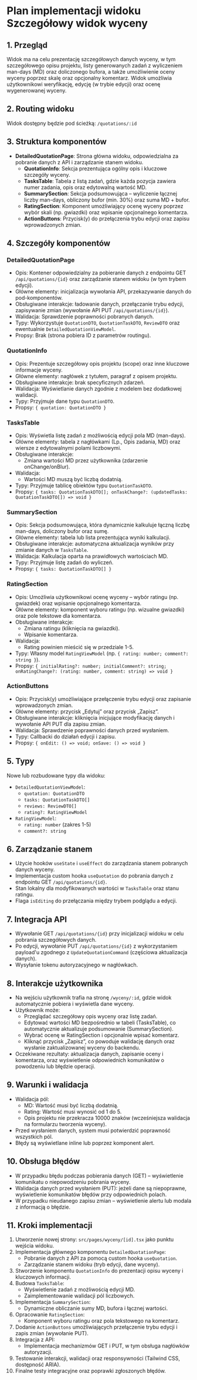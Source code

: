 # Plan implementacji widoku Szczegółowy widok wyceny

## 1. Przegląd
Widok ma na celu prezentację szczegółowych danych wyceny, w tym szczegółowego opisu projektu, listy generowanych zadań z wyliczeniem man-days (MD) oraz doliczonego bufora, a także umożliwienie oceny wyceny poprzez skalę oraz opcjonalny komentarz. Widok umożliwia użytkownikowi weryfikację, edycję (w trybie edycji) oraz ocenę wygenerowanej wyceny.

## 2. Routing widoku
Widok dostępny będzie pod ścieżką: `/quotations/:id`

## 3. Struktura komponentów
- **DetailedQuotationPage**: Strona główna widoku, odpowiedzialna za pobranie danych z API i zarządzanie stanem widoku.
  - **QuotationInfo**: Sekcja prezentująca ogólny opis i kluczowe szczegóły wyceny.
  - **TasksTable**: Tabela z listą zadań, gdzie każda pozycja zawiera numer zadania, opis oraz edytowalną wartość MD.
  - **SummarySection**: Sekcja podsumowująca – wyliczenie łącznej liczby man-days, obliczony bufor (min. 30%) oraz suma MD + bufor.
  - **RatingSection**: Komponent umożliwiający ocenę wyceny poprzez wybór skali (np. gwiazdki) oraz wpisanie opcjonalnego komentarza.
  - **ActionButtons**: Przycisk(y) do przełączenia trybu edycji oraz zapisu wprowadzonych zmian.

## 4. Szczegóły komponentów

### DetailedQuotationPage
- Opis: Kontener odpowiedzialny za pobieranie danych z endpointu GET `/api/quotations/{id}` oraz zarządzanie stanem widoku (w tym trybem edycji).
- Główne elementy: inicjalizacja wywołania API, przekazywanie danych do pod-komponentów.
- Obsługiwane interakcje: ładowanie danych, przełączanie trybu edycji, zapisywanie zmian (wywołanie API PUT `/api/quotations/{id}`).
- Walidacja: Sprawdzenie poprawności pobranych danych.
- Typy: Wykorzystuje `QuotationDTO`, `QuotationTaskDTO`, `ReviewDTO` oraz ewentualnie `DetailedQuotationViewModel`.
- Propsy: Brak (strona pobiera ID z parametrów routingu).

### QuotationInfo
- Opis: Prezentuje szczegółowy opis projektu (scope) oraz inne kluczowe informacje wyceny.
- Główne elementy: nagłówek z tytułem, paragraf z opisem projektu.
- Obsługiwane interakcje: brak specyficznych zdarzeń.
- Walidacja: Wyświetlanie danych zgodnie z modelem bez dodatkowej walidacji.
- Typy: Przyjmuje dane typu `QuotationDTO`.
- Propsy: `{ quotation: QuotationDTO }`

### TasksTable
- Opis: Wyświetla listę zadań z możliwością edycji pola MD (man-days).
- Główne elementy: tabela z nagłówkami (Lp., Opis zadania, MD) oraz wiersze z edytowalnymi polami liczbowymi.
- Obsługiwane interakcje:
  - Zmiana wartości MD przez użytkownika (zdarzenie onChange/onBlur).
- Walidacja:
  - Wartości MD muszą być liczbą dodatnią.
- Typy: Przyjmuje tablicę obiektów typu `QuotationTaskDTO`.
- Propsy: `{ tasks: QuotationTaskDTO[]; onTaskChange?: (updatedTasks: QuotationTaskDTO[]) => void }`

### SummarySection
- Opis: Sekcja podsumowująca, która dynamicznie kalkuluje łączną liczbę man-days, doliczony bufor oraz sumę.
- Główne elementy: tabela lub lista prezentująca wyniki kalkulacji.
- Obsługiwane interakcje: automatyczna aktualizacja wyników przy zmianie danych w `TasksTable`.
- Walidacja: Kalkulacja oparta na prawidłowych wartościach MD.
- Typy: Przyjmuje listę zadań do wyliczeń.
- Propsy: `{ tasks: QuotationTaskDTO[] }`

### RatingSection
- Opis: Umożliwia użytkownikowi ocenę wyceny – wybór ratingu (np. gwiazdek) oraz wpisanie opcjonalnego komentarza.
- Główne elementy: komponent wyboru ratingu (np. wizualne gwiazdki) oraz pole tekstowe dla komentarza.
- Obsługiwane interakcje:
  - Zmiana ratingu (kliknięcia na gwiazdki).
  - Wpisanie komentarza.
- Walidacja:
  - Rating powinien mieścić się w przedziale 1-5.
- Typy: Własny model `RatingViewModel` (np. `{ rating: number; comment?: string }`).
- Propsy: `{ initialRating?: number; initialComment?: string; onRatingChange?: (rating: number, comment: string) => void }`

### ActionButtons
- Opis: Przycisk(y) umożliwiające przełączenie trybu edycji oraz zapisanie wprowadzonych zmian.
- Główne elementy: przycisk „Edytuj” oraz przycisk „Zapisz”.
- Obsługiwane interakcje: kliknięcia inicjujące modyfikację danych i wywołanie API PUT dla zapisu zmian.
- Walidacja: Sprawdzenie poprawności danych przed wysłaniem.
- Typy: Callbacki do działań edycji i zapisu.
- Propsy: `{ onEdit: () => void; onSave: () => void }`

## 5. Typy
Nowe lub rozbudowane typy dla widoku:
- `DetailedQuotationViewModel`:
  - `quotation: QuotationDTO`
  - `tasks: QuotationTaskDTO[]`
  - `reviews: ReviewDTO[]`
  - `rating?: RatingViewModel`
- `RatingViewModel`:
  - `rating: number` (zakres 1-5)
  - `comment?: string`

## 6. Zarządzanie stanem
- Użycie hooków `useState` i `useEffect` do zarządzania stanem pobranych danych wyceny.
- Implementacja custom hooka `useQuotation` do pobrania danych z endpointu GET `/api/quotations/{id}`.
- Stan lokalny dla modyfikowanych wartości w `TasksTable` oraz stanu ratingu.
- Flaga `isEditing` do przełączania między trybem podglądu a edycji.

## 7. Integracja API
- Wywołanie GET `/api/quotations/{id}` przy inicjalizacji widoku w celu pobrania szczegółowych danych.
- Po edycji, wywołanie PUT `/api/quotations/{id}` z wykorzystaniem payload'u zgodnego z `UpdateQuotationCommand` (częściowa aktualizacja danych).
- Wysyłanie tokenu autoryzacyjnego w nagłówkach.

## 8. Interakcje użytkownika
- Na wejściu użytkownik trafia na stronę `/wyceny/:id`, gdzie widok automatycznie pobiera i wyświetla dane wyceny.
- Użytkownik może:
  - Przeglądać szczegółowy opis wyceny oraz listę zadań.
  - Edytować wartości MD bezpośrednio w tabeli (TasksTable), co automatycznie aktualizuje podsumowanie (SummarySection).
  - Wybrać ocenę w RatingSection i opcjonalnie wpisać komentarz.
  - Kliknąć przycisk „Zapisz”, co powoduje walidację danych oraz wysłanie zaktualizowanej wyceny do backendu.
- Oczekiwane rezultaty: aktualizacja danych, zapisanie oceny i komentarza, oraz wyświetlenie odpowiednich komunikatów o powodzeniu lub błędzie operacji.

## 9. Warunki i walidacja
- Walidacja pól:
  - MD: Wartość musi być liczbą dodatnią.
  - Rating: Wartość musi wynosić od 1 do 5.
  - Opis projektu nie przekracza 10000 znaków (wcześniejsza walidacja na formularzu tworzenia wyceny).
- Przed wysłaniem danych, system musi potwierdzić poprawność wszystkich pól.
- Błędy są wyświetlane inline lub poprzez komponent alert.

## 10. Obsługa błędów
- W przypadku błędu podczas pobierania danych (GET) – wyświetlenie komunikatu o niepowodzeniu pobrania wyceny.
- Walidacja danych przed wysłaniem (PUT): jeżeli dane są niepoprawne, wyświetlenie komunikatów błędów przy odpowiednich polach.
- W przypadku nieudanego zapisu zmian – wyświetlenie alertu lub modala z informacją o błędzie.

## 11. Kroki implementacji
1. Utworzenie nowej strony: `src/pages/wyceny/[id].tsx` jako punktu wejścia widoku.
2. Implementacja głównego komponentu `DetailedQuotationPage`:
   - Pobranie danych z API za pomocą custom hooka `useQuotation`.
   - Zarządzanie stanem widoku (tryb edycji, dane wyceny).
3. Stworzenie komponentu `QuotationInfo` do prezentacji opisu wyceny i kluczowych informacji.
4. Budowa `TasksTable`:
   - Wyświetlenie zadań z możliwością edycji MD.
   - Zaimplementowanie walidacji pól liczbowych.
5. Implementacja `SummarySection`:
   - Dynamiczne obliczanie sumy MD, bufora i łącznej wartości.
6. Opracowanie `RatingSection`:
   - Komponent wyboru ratingu oraz pola tekstowego na komentarz.
7. Dodanie `ActionButtons` umożliwiających przełączenie trybu edycji i zapis zmian (wywołanie PUT).
8. Integracja z API:
   - Implementacja mechanizmów GET i PUT, w tym obsługa nagłówków autoryzacji.
9. Testowanie interakcji, walidacji oraz responsywności (Tailwind CSS, dostępność ARIA).
10. Finalne testy integracyjne oraz poprawki zgłoszonych błędów. 